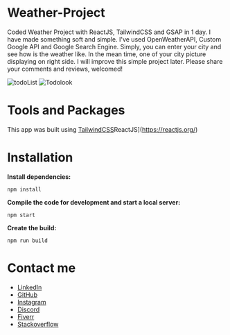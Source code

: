 # Weather-Project
Coded Weather Project with ReactJS, TailwindCSS and GSAP in 1 day. I have made something soft and simple. I've used OpenWeatherAPI, Custom Google API and Google Search Engine.
Simply, you can enter your city and see how is the weather like. In the mean time, one of your city picture displaying on right side.  I will improve this simple project later.
Please share your comments and reviews,  welcomed!

![todoList](https://user-images.githubusercontent.com/99079485/159143894-cc124ffa-6663-40c6-bb4a-fe4a2a781bd8.png)
![Todolook](https://user-images.githubusercontent.com/99079485/159143896-c7fc05be-e3d6-421a-a6bd-1782c2cf650d.png)

# Tools and Packages 

This app was built using [TailwindCSS](https://tailwindcss.com/)ReactJS](https://reactjs.org/)

# Installation

**Install dependencies:**
```
npm install
```
**Compile the code for development and start a local server:**
```
npm start
```
**Create the build:**
```
npm run build                        
```                        
# Contact me

* [LinkedIn](https://www.linkedin.com/in/davuthan-i%C5%9F%C3%A7i-5b2ba3233/)
* [GitHub](https://github.com/HoidxDev)
* [Instagram](https://www.instagram.com/davutt8/)
* [Discord](https://discordapp.com/users/302694721497858058)
* [Fiverr](https://www.fiverr.com/hoidxdev)
* [Stackoverflow](https://stackoverflow.com/users/18168274/hoidx)

